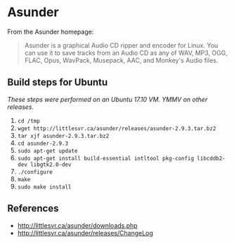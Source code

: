 # Asunder

From the Asunder homepage:

> Asunder is a graphical Audio CD ripper and encoder for Linux. You can use it
> to save tracks from an Audio CD as any of WAV, MP3, OGG, FLAC, Opus, WavPack,
> Musepack, AAC, and Monkey's Audio files.

## Build steps for Ubuntu

*These steps were performed on an Ubuntu 17.10 VM. YMMV on other releases.*

1. `cd /tmp`
1. `wget http://littlesvr.ca/asunder/releases/asunder-2.9.3.tar.bz2`
1. `tar xjf asunder-2.9.3.tar.bz2`
1. `cd asunder-2.9.3`
1. `sudo apt-get update`
1. `sudo apt-get install build-essential intltool pkg-config libcddb2-dev libgtk2.0-dev`
1. `./configure`
1. `make`
1. `sudo make install`

## References

- http://littlesvr.ca/asunder/downloads.php
- http://littlesvr.ca/asunder/releases/ChangeLog
